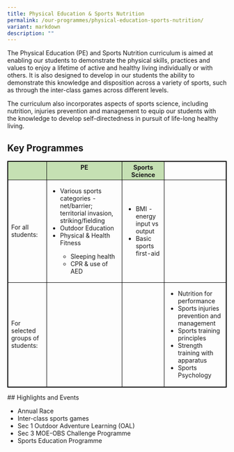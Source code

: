 ```yaml
---
title: Physical Education & Sports Nutrition
permalink: /our-programmes/physical-education-sports-nutrition/
variant: markdown
description: ""
---
```

The Physical Education (PE) and Sports Nutrition curriculum is aimed at enabling our students to demonstrate the physical skills, practices and values to enjoy a lifetime of active and healthy living individually or with others. It is also designed to develop in our students the ability to demonstrate this knowledge and disposition across a variety of sports, such as through the inter-class games across different levels.

The curriculum also incorporates aspects of sports science, including nutrition, injuries prevention and management  to equip our students with the knowledge to develop self-directedness in pursuit of life-long healthy living.

## Key Programmes

<style type="text/css">
table, th, td, tr {
	border: 1px solid black;
	font-size:14px;
	}

	ol.small {list-style-type: lower-roman;font-size:14px;}
	
.tg-s7g5{background-color:#C5E0B3; vertical-align:top
	}

	p.small{
#   line-height: 1.0; font-style:italic; font-size: 16px;
}

	
</style>
<table style="width:100%">
<thead>
  <tr>
    <th class="tg-s7g5"> </th>
    <th class="tg-s7g5">PE</th>
		   <th class="tg-s7g5">Sports Science</th>
  </tr>
</thead>
<tbody>
	 <tr>
      <td>For all students:</td>
		
<td>
	<ul><li>Various sports categories - net/barrier; territorial invasion, striking/fielding</li>
<li>Outdoor Education</li>
<li> Physical &amp; Health Fitness</li>
		<ul><li>Sleeping health</li>
<li>CPR &amp; use of AED</li>
</ul></ul></td>
	
<td>
<ul><li>BMI - energy input vs output</li>
<li>Basic sports first-aid</li></ul></td></tr>
	
<tr>
	<td>For selected groups of students:</td><td>
</td><td></td>
<td>

<ul><li>Nutrition for performance</li>
    
<li>Sports injuries prevention and management</li>
    
<li>Sports training principles</li>
    
<li>Strength training with apparatus</li>
    
<li>Sports Psychology</li></ul>
	</td></tr>
	</tbody></table>
## Highlights and Events

<ul><li>Annual Race</li>
<li>Inter-class sports games</li>
<li>Sec 1 Outdoor Adventure Learning (OAL)</li>
<li>Sec 3 MOE-OBS Challenge Programme</li>
<li>Sports Education Programme</li></ul>
